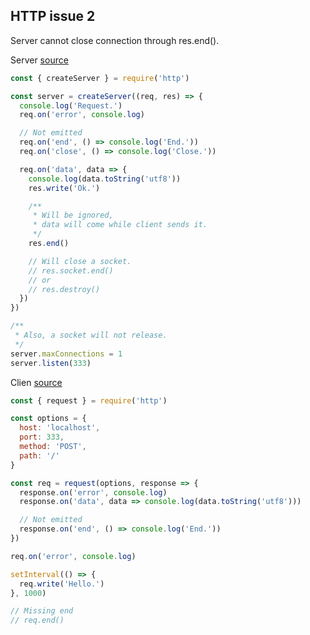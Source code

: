 ## HTTP issue 2

Server cannot close connection through res.end().

Server <a href="https://github.com/didkovsky/onend/tree/main/http-2/server.js">source</a>
``` javascript
const { createServer } = require('http')

const server = createServer((req, res) => {
  console.log('Request.')
  req.on('error', console.log)

  // Not emitted
  req.on('end', () => console.log('End.'))
  req.on('close', () => console.log('Close.'))

  req.on('data', data => {
    console.log(data.toString('utf8'))
    res.write('Ok.')

    /**
     * Will be ignored,
     * data will come while client sends it.
     */
    res.end()

    // Will close a socket.
    // res.socket.end()
    // or
    // res.destroy()
  })
})

/**
 * Also, a socket will not release.
 */
server.maxConnections = 1
server.listen(333)

```

Clien <a href="https://github.com/didkovsky/onend/tree/main/http-2/client.js">source</a>
``` javascript
const { request } = require('http')

const options = {
  host: 'localhost',
  port: 333,
  method: 'POST',
  path: '/'
}

const req = request(options, response => {
  response.on('error', console.log)
  response.on('data', data => console.log(data.toString('utf8')))

  // Not emitted
  response.on('end', () => console.log('End.'))
})

req.on('error', console.log)

setInterval(() => {
  req.write('Hello.')
}, 1000)

// Missing end
// req.end()

```